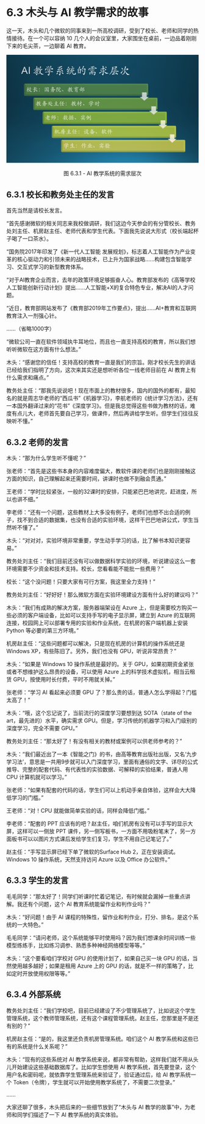 # 6.3 木头与 AI 教学需求的故事

这一天，木头和几个微软的同事来到一所高校调研，受到了校长、老师和同学的热情接待。在一个可以容纳 10 几个人的会议室里，大家围坐在桌前，一边品着刚刚下来的毛尖茶，一边聊着 AI 教育。

<div align="center">
<img src="Images/Slide13.JPG"/>

图 6.3.1 - AI 教学系统的需求层次
</div>


## 6.3.1 校长和教务处主任的发言

首先当然是请校长发言。

“首先感谢微软的相关同志来我校做调研，我们这边今天参会的有分管校长、教务处刘主任、机房赵主任、老师代表和学生代表。下面我先说说大形式（校长端起杯子喝了一口茶水）。

“国务院2017年印发了《新一代人工智能 发展规划》，标志着人工智能作为产业变革的核心驱动力和引领未来的战略技术，已上升为国家战略......构建包含智能学习、交互式学习的新型教育体系。

“对于AI教育企业而言，去年的政策环境足够振奋人心。教育部发布的《高等学校人工智能创新行动计划》提出......人工智能+X的复合特色专业，解决AI的人才问题。

“近日，教育部网站发布了《教育部2019年工作要点》，提出......AI+教育和互联网教育注入一剂强心针。

......（省略1000字）

“微软公司一直在软件领域执牛耳地位，而且也一直支持高校的教育，所以我们想听听微软在这方面有什么想法。”

木头：“感谢您的信任！支持高校的教育一直是我们的宗旨。刚才校长先生的讲话已经给我们指明了方向，这次来其实还是想听听各位一线老师目前在 AI 教育上有什么需求和痛点。”

教务处主任：“那我先说说吧！现在市面上的教材很多，国内的国外的都有，最知名的就是周志华老师的“西瓜书”《机器学习》，李航老师的《统计学习方法》，还有一本国外翻译过来的“花书”《深度学习》。但是我总觉得这些书做为教材的话，难度有点儿大，老师首先要自己学习，做课件，然后再讲给学生听。但学生们往往反映听不懂。”

## 6.3.2 老师的发言

木头：“那为什么学生听不懂呢？”

张老师：“首先是这些书本身的内容难度偏大，教软件课的老师们也是刚刚接触这方面的知识，自己理解起来还需要时间，讲课时也做不到融会贯通。”

王老师：“学时比较紧张，一般的32课时的安排，只能紧巴巴地讲完，赶进度，所以也讲不细。”

李老师：“还有一个问题，这些教材上大多没有例子，老师们也想不出合适的例子，找不到合适的数据集，也没有合适的实验环境，这样干巴巴地讲公式，学生当然听不懂了。”

木头：“对对对，实验环境非常重要，学生动手学习的话，比了解书本知识更容易。”

教务处刘主任：“我们目前还没有可以做数据科学实验的环境，听说建设这么一套环境需要不少资金和技术支持。校长，您看看能不能批一些费用？”

校长：“这个没问题！只要大家有可行方案，我这里全力支持！”

教务处刘主任：“好好好！那么微软方面在实验环境建设方面有什么好的建议吗？”

木头：“我们有成熟的解决方案，服务器端架设在 Azure 上，但是需要校方购买一些必须的客户端设备，比如可以支持手写的电子显示屏，建立到 Azure 的互联网连接，校园网上可以部署专用的实验和作业系统，在机房的客户端机器上安装 Python 等必要的第三方环境。”

机房赵主任：“这些问题都可以解决，只是现在机房的计算机的操作系统还是 Windows XP，有些陈旧了。另外，我们也没有 GPU，听说非常昂贵？”

木头：“如果是 Windows 10 操作系统是最好的。关于 GPU，如果初期资金紧张或者不想维护这么昂贵的设备，可以使用 Azure 上的科学技术虚拟机，相当云租赁 GPU，按使用时长付费，平时不用就关掉。”

张老师：“学习 AI 看起来必须要 GPU 了？那么贵的话，普通人怎么学得起？门槛太高了！”

木头：“哦，这个忘记说了，当前流行的深度学习要想到达 SOTA（state of the art，最先进的）水平，确实需求 GPU。但是，学习传统的机器学习和入门级别的深度学习，完全不需要 GPU。”

教务处刘主任：“那太好了！有没有相关的教材或案例可以供老师参考的？”

木头：“我们最近出了一本《智能之门》的书，由高等教育出版社出版，又名‘九步学习法’，意思是一共用9步就可以入门深度学习，里面有通俗的文字、详尽的公式推导、完整的配套代码、有代表性的实验数据、可解释的实验结果，普通人用 CPU 计算机就可以学习。”

张老师：“如果有配套的代码的话，学生们可以上机动手亲自体验，这样会大大降低学习的门槛。”

王老师：“对！CPU 就能做简单实验的话，同样会降低门槛。”

李老师：“配套的 PPT 应该有的吧？赵主任，咱们机房有没有可以手写的显示大屏，这样可以一侧放 PPT 课件，另一侧写板书，一方面不用吸粉笔末了，另一方面板书可以以图片方式课后发给学生们复习，学生不用自己记笔记了。”

赵主任：“手写显示屏已经下单了微软的Surface Hub 2，正在安装调试。Windows 10 操作系统，天然支持访问 Azure 以及 Office 办公软件。”

## 6.3.3 学生的发言

毛毛同学：“那太好了！同学们听课时忙着记笔记，有时候就会漏掉一些重点讲解。我还有个问题，这个 AI 教育系统能留作业和判作业吗？”

木头：“好问题！由于 AI 课程的特殊性，留作业和判作业，打分、排名，是这个系统的一大特色。”

毛毛同学：“请问老师，这个系统能够平时使用吗？因为我们想课余时间训练一些模型练练手，比如练习调参、熟悉多种神经网络模型等等。”

木头：“这个要看咱们学校对 GPU 的使用计划了，如果自己买一块 GPU 的话，当然使用越多越好；如果是租用 Azure 上的 GPU 的话，就是不一样的策略了，比如定时开放使用权限等等。”

## 6.3.4 外部系统

教务处刘主任：“我们学校吧，目前已经建设了不少管理系统了，比如说这个学生管理系统，这个教师管理系统，还有这个课程管理系统。赵主任，您那里是不是还有别的？”

机房赵主任：“是的，我这里还负责机房管理系统。咱们这个 AI 教学系统和这些已有的系统是什么关系呢？”

木头：“现有的这些系统对 AI 教学系统来说，都非常有帮助，这样我们就不用从头儿开始建设这些基础数据库了。比如学生想使用 AI 教学系统，首先要登录，这个用户名和密码呢，就依靠学生管理系统来验证了，验证通过后，给 AI 教学系统一个 Token（令牌），学生就可以开始使用教学系统了，不需要二次登录。”

......

大家还聊了很多，木头把后来的一些细节放到了“木头与 AI 教学的故事”中，为老师和同学们描述了一下 AI 教学系统的真实体验。
